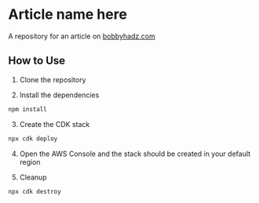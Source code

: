 # Article name here

A repository for an article on
[bobbyhadz.com](https://bobbyhadz.com/blog/aws-cdk-cognito-user-pool-example)

## How to Use

1. Clone the repository

2. Install the dependencies

```bash
npm install
```

3. Create the CDK stack

```bash
npx cdk deploy
```

4. Open the AWS Console and the stack should be created in your default region

5. Cleanup

```bash
npx cdk destroy
```
